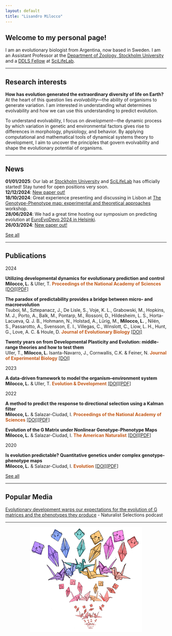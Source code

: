 ```yaml
---
layout: default
title: "Lisandro Milocco"
---
```


## Welcome to my personal page!

I am an evolutionary biologist from Argentina, now based in Sweden. I am an Assistant Professor at the [Department of Zoology, Stockholm University](https://www.su.se/department-of-zoology/) and a [DDLS Fellow](https://www.scilifelab.se/data-driven/) at [SciLifeLab](https://www.scilifelab.se/researchers/lisandro-milocco/).

---

## Research interests

**How has evolution generated the extraordinary diversity of life on Earth?** At the heart of this question lies *evolvability*—the ability of organisms to generate variation. I am interested in understanding what determines evolvability and how we can use this understanding to predict evolution.

To understand evolvability, I focus on *development*—the dynamic process by which variation in genetic and environmental factors gives rise to differences in morphology, physiology, and behavior. By applying computational and mathematical tools of dynamical systems theory to development, I aim to uncover the principles that govern evolvability and shape the evolutionary potential of organisms.

---

## News

**01/01/2025**: Our lab at [Stockholm University](https://www.su.se/department-of-zoology/) and [SciLifeLab](https://www.scilifelab.se/) has officially started! Stay tuned for open positions very soon.\
**12/12/2024**: [New paper out!](https://doi.org/10.1093/jeb/voae103)\
**18/10/2024**: Great experience presenting and discussing in Lisbon at [The Genotype-Phenotype map: experimental and theoretical approaches](https://cfcul.ciencias.ulisboa.pt/reunioes/the-genotype-phenotype-map-experimental-and-theoretical-approaches/) workshop.\
**28/06/2024**: We had a great time hosting our symposium on predicting evolution at [EuroEvoDevo 2024 in Helsinki](https://www.helsinki.fi/en/conferences/euroevodevo-2024).\
**26/03/2024**: [New paper out!](https://doi.org/10.1073/pnas.2320413121)

[See all](./news)

---

## Publications

2024

**Utilizing developmental dynamics for evolutionary prediction and control**  
**Milocco, L.** & Uller, T.
**<span style="color:#C35817">Proceedings of the National Academy of Sciences</span>**  [[DOI]](https://doi.org/10.1073/pnas.2320413121)[[PDF]](https://lisandromilocco.github.io/papers/MiloccoUller_2024_PNAS.pdf)

**The paradox of predictability provides a bridge between micro- and macroevolution**  
Tsuboi, M., Sztepanacz, J., De Lisle, S., Voje, K. L., Grabowski, M., Hopkins, M. J., Porto, A., Balk, M., Pontarp, M., Rossoni, D., Hildesheim, L. S., Horta-Lacueva, Q. J. B., Hohmann, N., Holstad, A., Lürig, M., **Milocco, L.** , Nilén, S., Passarotto, A., Svensson, E. I., Villegas, C., Winslott, C., Liow, L. H., Hunt, G., Love, A. C. & Houle, D. 
**<span style="color:#C35817">Journal of Evolutionary Biology</span>**  [[DOI]](https://doi.org/10.1073/pnas.2320413121)

**Twenty years on from Developmental Plasticity and Evolution: middle-range theories and how to test them**  
Uller, T., **Milocco, L.** Isanta-Navarro, J., Cornwallis, C.K. & Feiner, N. 
**<span style="color:#C35817">Journal of Experimental Biology</span>**  [[DOI]](https://doi.org/10.1242/jeb.246375)

2023

**A data‐driven framework to model the organism–environment system**  
**Milocco, L.** & Uller, T.
**<span style="color:#C35817">Evolution & Development</span>**  [[DOI]](https://doi.org/10.1111/ede.12449)[[PDF]](https://lisandromilocco.github.io/papers/EvolutionandDevelopment-2023-Milocco.pdf)

2022

**A method to predict the response to directional selection using a Kalman filter**  
**Milocco, L.** & Salazar-Ciudad, I.
**<span style="color:#C35817">Proceedings of the National Academy of Sciences</span>**  [[DOI]](https://doi.org/10.1073/pnas.2117916119)[[PDF]](https://lisandromilocco.github.io/papers/pnas_kalman_milocco.pdf)

**Evolution of the G Matrix under Nonlinear Genotype-Phenotype Maps**  
**Milocco, L.** & Salazar-Ciudad, I.
**<span style="color:#C35817">The American Naturalist</span>**  [[DOI]](https://doi.org/10.1086/717814)[[PDF]](https://lisandromilocco.github.io/papers/amnat_milocco_2022.pdf)

2020

**Is evolution predictable? Quantitative genetics under complex genotype-phenotype maps**  
**Milocco, L.** & Salazar-Ciudad, I.
**<span style="color:#C35817">Evolution</span>**  [[DOI]](https://doi.org/10.1111/evo.13907)[[PDF]](https://lisandromilocco.github.io/papers/evol_milocco_2020.pdf)

[See all](./publications)

---

## Popular Media

[Evolutionary development warps our expectations for the evolution of G matrices and the phenotypes they produce](https://asngrads.com/2022/05/16/ns-lisandro-milocco/) - Naturalist Selections podcast

---

<div style="text-align: center;">
  <img style="width: 350px; margin: 0 auto;" src="/assets/img/cranes.png" alt="Cranes">
</div>
